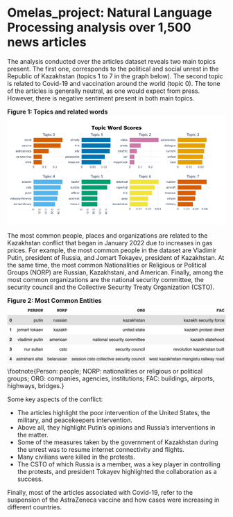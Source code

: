 # Omelas_project: Natural Language Processing analysis over 1,500 news articles

The analysis conducted over the articles dataset reveals two main topics present. The first one, corresponds to the political and social unrest in the Republic of Kazakhstan (topics 1 to 7 in the graph below). The second topic is related to Covid-19 and vaccination around the world (topic 0). The tone of the articles is generally neutral, as one would expect from press. However, there is negative sentiment present in both main topics.

<b>Figure 1: Topics and related words</b>
![image](images/topic_plot.png)

The most common people, places and organizations are related to the Kazakhstan conflict that  began in January 2022 due to increases in gas prices. For example, the most common people in the dataset are Vladimir Putin, president of Russia,  and Jomart Tokayev, president of Kazakhstan. At the same time, the most common Nationalities or Religious or Political Groups (NORP) are Russian, Kazakhstani, and American. Finally, among the most common organizations are the national security committee, the security council and the Collective Security Treaty Organization (CSTO).

<b>Figure 2: Most Common Entities</b>
![image](images/most_com_ent.jpeg)
\footnote{Person: people; NORP: nationalities or religious or political groups; ORG: companies, agencies, institutions; FAC: buildings, airports, highways, bridges.}

Some key aspects of the conflict:
- The articles highlight the poor intervention of the United States, the military, and peacekeepers intervention. 
- Above all, they highlight Putin’s opinions and Russia’s interventions in the matter. 
- Some of the measures taken by the government of Kazakhstan during the unrest was to resume internet connectivity and flights. 
- Many civilians were killed in the protests. 
- The CSTO of which Russia is a member, was a key player in controlling the protests, and president Tokayev highlighted the collaboration as a success. 

Finally,  most of the articles associated with Covid-19, refer to the suspension of the AstraZeneca vaccine and how cases were increasing in different countries. 

